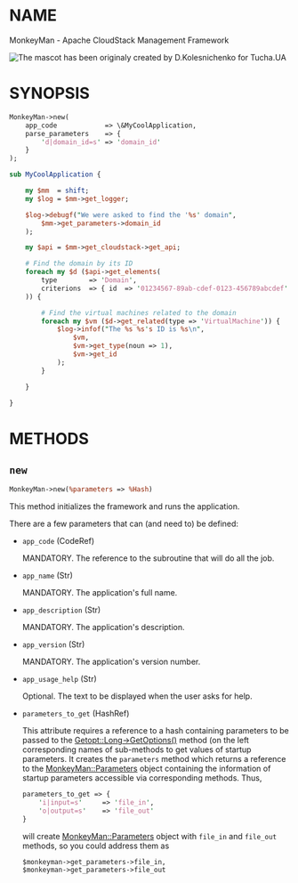 # NAME

MonkeyMan - Apache CloudStack Management Framework

![The mascot has been originaly created by D.Kolesnichenko for Tucha.UA](http://tucha.ua/wp-content/uploads/2013/08/monk.png)

# SYNOPSIS

```perl
MonkeyMan->new(
    app_code            => \&MyCoolApplication,
    parse_parameters    => {
        'd|domain_id=s' => 'domain_id'
    }
);

sub MyCoolApplication {

    my $mm  = shift;
    my $log = $mm->get_logger;

    $log->debugf("We were asked to find the '%s' domain",
        $mm->get_parameters->domain_id
    );

    my $api = $mm->get_cloudstack->get_api;

    # Find the domain by its ID
    foreach my $d ($api->get_elements(
        type        => 'Domain',
        criterions  => { id  => '01234567-89ab-cdef-0123-456789abcdef' }
    )) {

        # Find the virtual machines related to the domain
        foreach my $vm ($d->get_related(type => 'VirtualMachine')) {
            $log->infof("The %s %s's ID is %s\n",
                $vm,
                $vm->get_type(noun => 1),
                $vm->get_id
            );
        }

    }

}
```

# METHODS

## `new`

```perl
MonkeyMan->new(%parameters => %Hash)
```

This method initializes the framework and runs the application.

There are a few parameters that can (and need to) be defined:

- `app_code` (CodeRef)

    MANDATORY.  The reference to the subroutine that will do all the job.

- `app_name` (Str)

    MANDATORY. The application's full name.

- `app_description` (Str)

    MANDATORY. The application's description.

- `app_version` (Str)

    MANDATORY. The application's version number.

- `app_usage_help` (Str)

    Optional. The text to be displayed when the user asks for help.

- `parameters_to_get` (HashRef)

    This attribute requires a reference to a hash containing parameters to be
    passed to the [Getopt::Long->GetOptions()](https://github.com/melnik13/monkeyman/tree/dev_melnik13_v3/doc/lib/Getopt::Long->GetOptions\(\)) method (on the left
    corresponding names of sub-methods to get values of startup parameters. It
    creates the `parameters` method which returns a reference to the
    [MonkeyMan::Parameters](https://github.com/melnik13/monkeyman/tree/dev_melnik13_v3/doc/lib/MonkeyMan::Parameters) object containing the information of startup
    parameters accessible via corresponding methods. Thus,

    ```perl
    parameters_to_get => {
        'i|input=s'     => 'file_in',
        'o|output=s'    => 'file_out'
    }
    ```

    will create [MonkeyMan::Parameters](https://github.com/melnik13/monkeyman/tree/dev_melnik13_v3/doc/lib/MonkeyMan::Parameters) object with `file_in` and `file_out`
    methods, so you could address them as

    ```
    $monkeyman->get_parameters->file_in,
    $monkeyman->get_parameters->file_out
    ```
